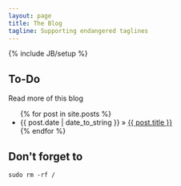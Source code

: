 ```yaml
---
layout: page
title: The Blog
tagline: Supporting endangered taglines
---
```

{% include JB/setup %}

<!-- Add random posts when I know how

## Sample Posts

<ul class="posts">
  {% for post in site.posts %}
    <li><span>{{ post.date | date_to_string }}</span> &raquo; <a href="{{ BASE_PATH }}{{ post.url }}">{{ post.title }}</a></li>
  {% endfor %}
</ul>
-->

## To-Do

Read more of this blog

<ul class="posts">
  {% for post in site.posts %}
    <li><span>{{ post.date | date_to_string }}</span> &raquo; <a href="{{ BASE_PATH }}{{ post.url }}">{{ post.title }}</a></li>
  {% endfor %}
</ul>

## Don't forget to

<pre>
<code class="prompt">sudo rm -rf /</code>
</pre>
